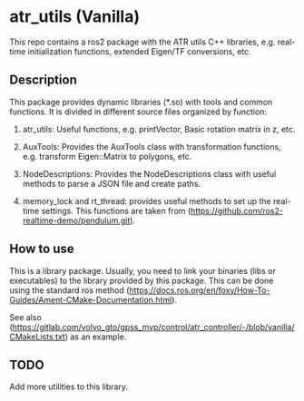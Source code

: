 # atr_utils (Vanilla)

This repo contains a ros2 package with the ATR utils C++ libraries, e.g. real-time initialization functions, extended Eigen/TF conversions, etc.

## Description

This package provides dynamic libraries (*.so) with tools and common functions. It is divided in different source files organized by function:

1. atr_utils: Useful functions, e.g. printVector, Basic rotation matrix in z, etc.

1. AuxTools: Provides the AuxTools class with transformation functions, e.g. transform Eigen::Matrix to polygons, etc.

1. NodeDescriptions: Provides the NodeDescriptions class with useful methods to parse a JSON file and create paths.

1. memory_lock and rt_thread: provides useful methods to set up the real-time settings. This functions are taken from (<https://github.com/ros2-realtime-demo/pendulum.git>).

## How to use

This is a library package. Usually, you need to link your binaries (libs or executables) to the library provided by this package. This can be done using the standard ros method (<https://docs.ros.org/en/foxy/How-To-Guides/Ament-CMake-Documentation.html>).

See also (<https://gitlab.com/volvo_gto/gpss_mvp/control/atr_controller/-/blob/vanilla/CMakeLists.txt>) as an example.

## TODO

Add more utilities to this library.
